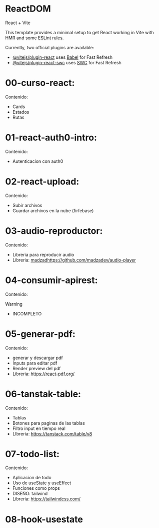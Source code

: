 # ReactDOM

 React + Vite

This template provides a minimal setup to get React working in Vite with HMR and some ESLint rules.

Currently, two official plugins are available:

- [@vitejs/plugin-react](https://github.com/vitejs/vite-plugin-react/blob/main/packages/plugin-react/README.md) uses [Babel](https://babeljs.io/) for Fast Refresh
- [@vitejs/plugin-react-swc](https://github.com/vitejs/vite-plugin-react-swc) uses [SWC](https://swc.rs/) for Fast Refresh


# 00-curso-react:
Contenido: 
- Cards
-  Estados
- Rutas

# 01-react-auth0-intro:
Contenido: 
- Autenticacion con auth0

# 02-react-upload:
Contenido: 
- Subir archivos
- Guardar archivos en la nube (firfebase)

# 03-audio-reproductor:
Contenido: 
- Libreria para reproducir audio
- Libreria: [madzad](https://github.com/madzadev/audio-player)https://github.com/madzadev/audio-player

# 04-consumir-apirest:
Contenido: 
> [!WARNING]
- INCOMPLETO

# 05-generar-pdf:
Contenido: 
- generar y descargar pdf
- Inputs para editar pdf
- Render preview del pdf
- Libreria: https://react-pdf.org/

# 06-tanstak-table:
Contenido: 
- Tablas
- Botones para paginas de las tablas
- Filtro input en tiempo real
- LIbreria: https://tanstack.com/table/v8

# 07-todo-list:
Contenido: 
- Aplicacion de todo
- Uso de useState y useEffect
- Funciones como props
- DISEÑO: tailwind
- Libreria: https://tailwindcss.com/

# 08-hook-usestate

  


